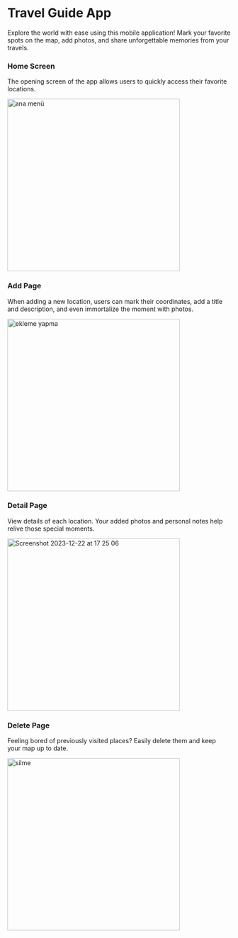 # Travel Guide App
 

Explore the world with ease using this mobile application! Mark your favorite spots on the map, 
add photos, and share unforgettable memories from your travels.


### Home Screen

The opening screen of the app allows users to quickly access their favorite locations.

<img width="389" alt="ana menü" src="https://github.com/ilhancuvelek/Travel-Guide-App/assets/75850897/d6a747af-2e72-474a-b89f-fbfcafd606f4">


### Add Page

When adding a new location, users can mark their coordinates, add a title and description, and even immortalize the moment with photos.

<img width="389" alt="ekleme yapma" src="https://github.com/ilhancuvelek/Travel-Guide-App/assets/75850897/f2748a42-87e6-49cc-8824-525918930c54">



### Detail Page

View details of each location. Your added photos and personal notes help relive those special moments.

<img width="389" alt="Screenshot 2023-12-22 at 17 25 06" src="https://github.com/ilhancuvelek/Travel-Guide-App/assets/75850897/9d93b797-a84f-4e78-b8b6-294af52be791">


### Delete Page

Feeling bored of previously visited places? Easily delete them and keep your map up to date.

<img width="389" alt="silme" src="https://github.com/ilhancuvelek/Travel-Guide-App/assets/75850897/e016324a-689d-4513-8d6b-587b606fc8c0">


